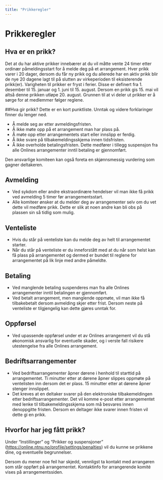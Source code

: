 ```yaml
---
title: "Prikkeregler"
---
```


# Prikkeregler

## Hva er en prikk?
Det at du har aktive prikker innebærer at du vil måtte vente 24 timer etter ordinær påmeldingsstart for å melde deg på et arrangement. Hver prikk varer i 20 dager, dersom du får ny prikk og du allerede har en aktiv prikk blir de nye 20 dagene lagt til på slutten av virkeperioden til eksisterende prikk(er). Varigheten til prikker er fryst i ferier. Disse er definert fra 1. desember til 15. januar og 1. juni til 15. august. Dersom en prikk gis 15. mai vil altså denne prikken utløpe 20. august. Grunnen til at vi deler ut prikker er å sørge for at medlemmer følger reglene.

##Hva gir prikk?
Dette er en kort punktliste. Unntak og videre forklaringer finner du lenger ned.
- Å melde seg av etter avmeldingsfristen.
- Å ikke møte opp på et arrangement man har plass på.
- Å møte opp etter arrangementets start eller innslipp er ferdig.
- Å ikke svare på tilbakemeldingsskjema innen tidsfristen.
- Å ikke overholde betalingsfristen. Dette medfører i tillegg suspensjon fra alle Onlines arrangementer inntil betaling er gjennomført.

Den ansvarlige komiteen kan også foreta en skjønnsmessig vurdering som gagner deltakeren.

## Avmelding
- Ved sykdom eller andre ekstraordinære hendelser vil man ikke få prikk ved avmelding 5 timer før arrangementsstart.
- Alle komiteer ønsker at du melder deg av arrangementer selv om du vet dette vil medføre prikk. Dette er slik at noen andre kan bli obs på plassen sin så tidlig som mulig.

## Venteliste
- Hvis du står på venteliste kan du melde deg av helt til arrangementet starter.
- Når du står på venteliste er du inneforstått med at du når som helst kan få plass på arrangementet og dermed er bundet til reglene for arrangementet på lik linje med andre påmeldte.

## Betaling
- Ved manglende betaling suspenderes man fra alle Onlines arrangementer inntil betalingen er gjennomført.
- Ved betalt arrangement, men manglende oppmøte, vil man ikke få tilbakebetalt dersom avmelding skjer etter frist. Dersom neste på venteliste er tilgjengelig kan dette gjøres unntak for.

## Oppførsel
- Ved upassende oppførsel under et av Onlines arrangement vil du stå økonomisk ansvarlig for eventuelle skader, og i verste fall risikere utestengelse fra alle Onlines arrangement.

## Bedriftsarrangementer
- Ved bedriftsarrangementer åpner dørene i henhold til starttid på arrangementet. Ti minutter etter at dørene åpner slippes oppmøte på ventelisten inn dersom det er plass. 15 minutter etter at dørene åpner stenger innslippet.
- Det kreves at en deltaker svarer på den elektroniske tilbakemeldingen etter bedriftsarrangementer. Det vil komme e-post etter arrangementet med lenke til tilbakemeldingsskjema som må besvares innen denoppgitte fristen. Dersom en deltager ikke svarer innen fristen vil dette gi en prikk.

## Hvorfor har jeg fått prikk?
Under “Instillinger” og “Prikker og suspensjoner” (https://online.ntnu.no/profile/settings/penalties) vil du kunne se prikkene dine, og eventuelle begrunnelser.

Dersom du mener noe feil har skjedd, vennligst ta kontakt med arrangøren som står oppført på arrangementet. Kontaktinfo for arrangerende komité vises på arrangementssiden.